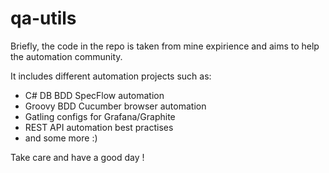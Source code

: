 # qa-utils

Briefly, the code in the repo is taken from mine expirience and aims to help the automation community.

It includes different automation projects such as:
- C# DB BDD SpecFlow automation
- Groovy BDD Cucumber browser automation
- Gatling configs for Grafana/Graphite
- REST API automation best practises 
- and some more :)


Take care and have a good day !
